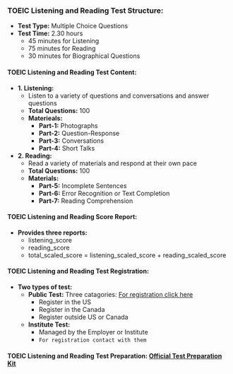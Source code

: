 ### **TOEIC Listening and Reading Test Structure:**
* **Test Type:** Multiple Choice Questions
* **Test Time:** 2.30 hours
    * 45 minutes for Listening
    * 75 minutes for Reading
    * 30 minutes for Biographical Questions
#### **TOEIC Listening and Reading Test Content:**
* **1. Listening:**
    * Listen to a variety of questions and conversations and answer questions
    * **Total Questions:** 100
    * **Materieals:**
        * **Part-1:** Photographs
        * **Part-2:** Question-Response
        * **Part-3:** Conversations
        * **Part-4:** Short Talks
* **2. Reading:**
    * Read a variety of materials and respond at their own pace
    * **Total Questions:** 100
    * **Materials:**
        * **Part-5:** Incomplete Sentences
        * **Part-6:** Error Recognition or Text Completion
        * **Part-7:** Reading Comprehension
#### **TOEIC Listening and Reading Score Report:**
* **Provides three reports:**
    * listening_score
    * reading_score
    * total_scaled_score = listening_scaled_score + reading_scaled_score
#### **TOEIC Listening and Reading Test Registration:**
* **Two types of test:**
    * **Public Test:** Three catagories: [For registration click here](https://www.ets.org/toeic.html)
        * Register in the US
        * Register in the Canada
        * Register outside US or Canada
    * **Institute Test:**
        * Managed by the Employer or Institute
        * `For registration contact with them`
#### **TOEIC Listening and Reading Test Preparation:** [Official Test Preparation Kit](https://www.ets.org/toeic/test-takers/prepare.html)